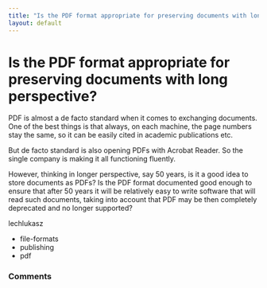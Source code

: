 ```yaml
---
title: "Is the PDF format appropriate for preserving documents with long perspective?"
layout: default
---
```

Is the PDF format appropriate for preserving documents with long perspective?
=====================
PDF is almost a de facto standard when it comes to exchanging documents.
One of the best things is that always, on each machine, the page numbers
stay the same, so it can be easily cited in academic publications etc.

But de facto standard is also opening PDFs with Acrobat Reader. So the
single company is making it all functioning fluently.

However, thinking in longer perspective, say 50 years, is it a good idea
to store documents as PDFs? Is the PDF format documented good enough to
ensure that after 50 years it will be relatively easy to write software
that will read such documents, taking into account that PDF may be then
completely deprecated and no longer supported?

lechlukasz

<ul class="tags"><li class="tag">file-formats</li><li class="tag">publishing</li><li class="tag">pdf</li></ul>

### Comments ###


